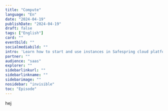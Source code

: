 ```yaml
---
title: "Compute"
language: "En"
date: "2024-04-19"
publishDate: "2024-04-19"
draft: false
tags: ["English"]
card: ""
eventbild: ""
socialmediabild: ""
intro: 'Learn how to start and use instances in Safespring cloud platform'
partner: ""
audience: "saas"
explorer: ""
sidebarlinkurl: ""
sidebarlinkname: ""
sidebarimage: ""
nosidebar: "invisible"
toc: "Episode"
---
```

hej
